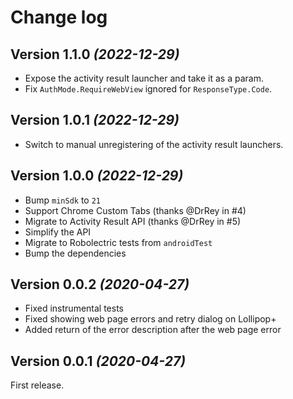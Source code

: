 # Change log

Version 1.1.0 *(2022-12-29)*
----------------------------

* Expose the activity result launcher and take it as a param.
* Fix `AuthMode.RequireWebView` ignored for `ResponseType.Code`.

Version 1.0.1 *(2022-12-29)*
----------------------------

* Switch to manual unregistering of the activity result launchers.

Version 1.0.0 *(2022-12-29)*
----------------------------

* Bump `minSdk` to `21`
* Support Chrome Custom Tabs (thanks @DrRey in #4)
* Migrate to Activity Result API (thanks @DrRey in #5)
* Simplify the API
* Migrate to Robolectric tests from `androidTest`
* Bump the dependencies

Version 0.0.2 *(2020-04-27)*
----------------------------

* Fixed instrumental tests
* Fixed showing web page errors and retry dialog on Lollipop+
* Added return of the error description after the web page error

Version 0.0.1 *(2020-04-27)*
----------------------------

First release.